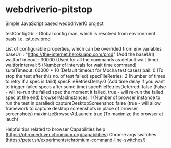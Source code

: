 # webdriverio-pitstop

Simple JavaScript based wedbdriverIO project

testConfigGbl - Global config man, which is resolved from environment basis i.e. tst,dev.prod

List of configurable properties, which can be overrided from env variables
baseUrl : "https://the-internet.herokuapp.com/prod" (Add the baseUrl)
waitforTimeout : 30000 (Used for all the commands as default wait time)
waitforInterval: 5 (Number of intervals for wait time command)
suiteTimeout: 60000 \* 10 (Default timeout for Mocha test cases)
bail: 0 (To stop the test after this no. of test failed)
specFileRetries: 2 (Number of times to retry if a spec is faild)
specFileRetriesDelay:0 (Add time delay if you want to trigger failed specs after some time)
specFileRetriesDeferred: false (False - will re-run the failed spec the moment it failed, true - will re-run the failed spec at the end)
browserMaxInstances: 1 (Number of browser instance to run the test in paralled)
captureDesktopScreenshot: false (true - will allow framework to capture desktop screenshots in place of browser screenshots)
maximizeBrowserAtLaunch: true (To maximize the browser at lauch)

Helpful tips related to browser
Capabilities help (https://chromedriver.chromium.org/capabilities)
Chrome args switches (https://peter.sh/experiments/chromium-command-line-switches/)
